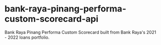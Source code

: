 # bank-raya-pinang-performa-custom-scorecard-api
Bank Raya Pinang Performa Custom Scorecard built from Bank Raya's 2021 - 2022 loans portfolio.
